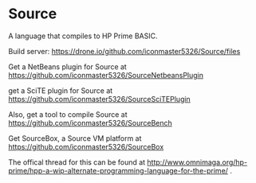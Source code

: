 Source
======

A language that compiles to HP Prime BASIC.

Build server: https://drone.io/github.com/iconmaster5326/Source/files

Get a NetBeans plugin for Source at https://github.com/iconmaster5326/SourceNetbeansPlugin

get a SciTE plugin for Source at https://github.com/iconmaster5326/SourceSciTEPlugin

Also, get a tool to compile Source at https://github.com/iconmaster5326/SourceBench

Get SourceBox, a Source VM platform at https://github.com/iconmaster5326/SourceBox 

The offical thread for this can be found at http://www.omnimaga.org/hp-prime/hpp-a-wip-alternate-programming-language-for-the-prime/ .
